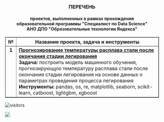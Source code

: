 <h3 align="center">ПЕРЕЧЕНЬ</h3>
<h4 align="center">проектов, выполненных в рамках прохождения<br>образовательной программы "Специалист по Data Science"<br>АНО ДПО "Образовательные технологии Яндекса"</h4>

<table border="1" width="100%" cellpadding="40"><tbody>
  <tr>
    <th align="center">
      №
    </th>
    <th align="center">
      Название проекта, задача и инструменты
    </th>
  </tr>
  <tr>
    <td align="center" valign="top">
      <b>1</b>
    </td>
    <td>
      <b><a href="https://github.com/georgiy-vasilevskiy/test_repo/blob/main/Forecasting_the_Steel_Melting_Temperature_at_the_End_of_the_Alloying_Stage/README.md#прогнозирование-температуры-расплава-стали-после-окончания-стадии-легирования">Прогнозирование температуры расплава стали после окончания стадии легирования</a></b>
      <br><b>Задача:</b> построить модель машинного обучения, прогнозирующую температуру расплава стали после окончания стадии легирования на основе данных о параметрах проведения процесса легирования
      <br><b>Инструменты:</b> pandas, os, re, matplotlib, seaborn, scikit-learn, catboost, lightgbm, xgboost
    </td>
  </tr>
</tbody></table>

 ![visitors](https://visitor-badge.laobi.icu/badge?page_id=georgiy-vasilevskiy.test-repo)


![](https://komarev.com/ghpvc/?username=georgiy-vasilevskiy&label=Profile+views)

